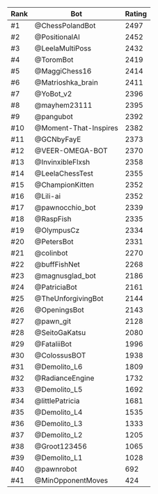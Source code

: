 Rank|Bot|Rating
---|---|---
#1|@ChessPolandBot|2497
#2|@PositionalAI|2452
#3|@LeelaMultiPoss|2432
#4|@ToromBot|2419
#5|@MaggiChess16|2414
#6|@Matrioshka_brain|2411
#7|@YoBot_v2|2396
#8|@mayhem23111|2395
#9|@pangubot|2392
#10|@Moment-That-Inspires|2382
#11|@GCNbyFayE|2373
#12|@VEER-OMEGA-BOT|2370
#13|@InvinxibleFlxsh|2358
#14|@LeelaChessTest|2355
#15|@ChampionKitten|2352
#16|@Lili-ai|2352
#17|@pawnocchio_bot|2339
#18|@RaspFish|2335
#19|@OlympusCz|2334
#20|@PetersBot|2331
#21|@colinbot|2270
#22|@buffFishNet|2268
#23|@magnusglad_bot|2186
#24|@PatriciaBot|2161
#25|@TheUnforgivingBot|2144
#26|@OpeningsBot|2143
#27|@pawn_git|2128
#28|@SeitoGaKatsu|2080
#29|@FataliiBot|1996
#30|@ColossusBOT|1938
#31|@Demolito_L6|1809
#32|@RadianceEngine|1732
#33|@Demolito_L5|1692
#34|@littlePatricia|1681
#35|@Demolito_L4|1535
#36|@Demolito_L3|1333
#37|@Demolito_L2|1205
#38|@Groot123456|1065
#39|@Demolito_L1|1028
#40|@pawnrobot|692
#41|@MinOpponentMoves|424
